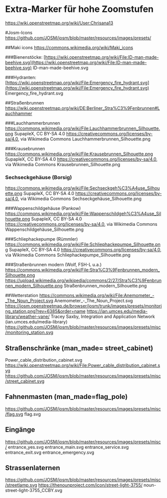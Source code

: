 # Extra-Marker für hohe Zoomstufen
https://wiki.openstreetmap.org/wiki/User:Chrisana13

#Josm-Icons
https://github.com/JOSM/josm/blob/master/resources/images/presets/

##Maki icons
https://commons.wikimedia.org/wiki/Maki_icons

###Bienenstöcke:
[https://wiki.openstreetmap.org/wiki/File:ID-man-made-beehive.svg](https://wiki.openstreetmap.org/wiki/File:ID-man-made-beehive.svg)
ID-man-made-beehive.svg

###Hydranten:
[https://wiki.openstreetmap.org/wiki/File:Emergency_fire_hydrant.svg](https://wiki.openstreetmap.org/wiki/File:Emergency_fire_hydrant.svg)
Emergency_fire_hydrant.svg

##Straßenbrunnen
https://wiki.openstreetmap.org/wiki/DE:Berliner_Stra%C3%9Fenbrunnen#Lauchhammer

###Lauchhammerbrunnen
https://commons.wikimedia.org/wiki/File:Lauchhammerbrunnen_Silhouette.png
SupapleX, CC BY-SA 4.0 <https://creativecommons.org/licenses/by-sa/4.0>, via Wikimedia Commons
Lauchhammerbrunnen_Silhouette.png

###Krausebrunnen
https://commons.wikimedia.org/wiki/File:Krausebrunnen_Silhouette.png
SupapleX, CC BY-SA 4.0 <https://creativecommons.org/licenses/by-sa/4.0>, via Wikimedia Commons
Krausebrunnen_Silhouette.png

### Sechseckgehäuse (Borsig)
https://commons.wikimedia.org/wiki/File:Sechseckgeh%C3%A4use_Silhouette.png
SupapleX, CC BY-SA 4.0 <https://creativecommons.org/licenses/by-sa/4.0>, via Wikimedia Commons
Sechseckgehäuse_Silhouette.png

###Wappenschildgehäuse (Pankow)
https://commons.wikimedia.org/wiki/File:Wappenschildgeh%C3%A4use_Silhouette.png
SupapleX, CC BY-SA 4.0 <https://creativecommons.org/licenses/by-sa/4.0>, via Wikimedia Commons
Wappenschildgehäuse_Silhouette.png

###Schliephackepumpe (Rümmler)
https://commons.wikimedia.org/wiki/File:Schliephackepumpe_Silhouette.png
SupapleX, CC BY-SA 4.0 <https://creativecommons.org/licenses/by-sa/4.0>, via Wikimedia Commons
Schliephackepumpe_Silhouette.png

###Straßenbrunnen modern (Wolf, FSH-L u.a.)
https://commons.wikimedia.org/wiki/File:Stra%C3%9Fenbrunnen_modern_Silhouette.png
https://upload.wikimedia.org/wikipedia/commons/2/27/Stra%C3%9Fenbrunnen_modern_Silhouette.png
Straßenbrunnen_modern_Silhouette.png

##Wetterstation
https://commons.wikimedia.org/wiki/File:Anemometer_-_The_Noun_Project.svg
Anemometer_-_The_Noun_Project.svg
https://josm.openstreetmap.de/browser/josm/trunk/images/presets/monitoring_station.png?rev=6385&order=name
https://ian.umces.edu/media-library/weather-vane/
Tracey Saxby, Integration and Application Network (ian.umces.edu/media-library)
https://github.com/JOSM/josm/blob/master/resources/images/presets/misc/monitoring_station.svg

## Straßenschränke (man_made= street_cabinet)
Power_cable_distribution_cabinet.svg
https://wiki.openstreetmap.org/wiki/File:Power_cable_distribution_cabinet.svg
https://github.com/JOSM/josm/blob/master/resources/images/presets/misc/street_cabinet.svg

## Fahnenmasten (man_made=flag_pole)
https://github.com/JOSM/josm/blob/master/resources/images/presets/misc/flag.svg
flag.svg

## Eingänge
https://github.com/JOSM/josm/blob/master/resources/images/presets/misc/
entrance_yes.svg
entrance_main.svg
entrance_service.svg
entrance_exit.svg
entrance_emergency.svg

## Strassenlaternen
https://github.com/JOSM/josm/blob/master/resources/images/presets/misc/streetlamp.svg
https://thenounproject.com/icon/street-light-3755/
noun-street-light-3755_CCBY.svg


